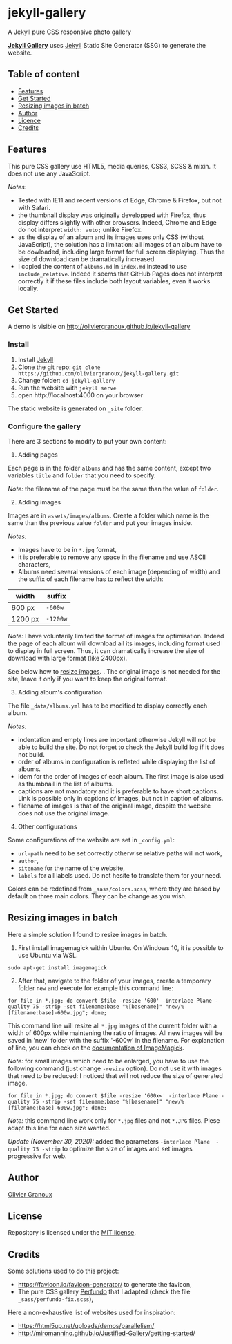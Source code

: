 # jekyll-gallery
A Jekyll pure CSS responsive photo gallery

[**Jekyll Gallery**](http://github.com/oliviergranoux/jekyll-gallery) uses [Jekyll](https://jekyllrb.com/) Static Site Generator (SSG) to generate the website.

## Table of content

- [Features](#features)
- [Get Started](#get-started)
- [Resizing images in batch](#resizing-images-in-batch)
- [Author](#author)
- [Licence](#licence)
- [Credits](#credits)

## Features

This pure CSS gallery use HTML5, media queries, CSS3, SCSS & mixin. It does not use any JavaScript.

_Notes:_ 
* Tested with IE11 and recent versions of Edge, Chrome & Firefox, but not with Safari.
* the thumbnail display was originally developped with Firefox, thus display differs slightly with other browsers. Indeed, Chrome and Edge do not interpret `width: auto;` unlike Firefox.
* as the display of an album and its images uses only CSS (without JavaScript), the solution has a limitation: all images of an album have to be dowloaded, including large format for full screen displaying. Thus the size of download can be dramatically increased.
* I copied the content of `albums.md` in `index.md` instead to use `include_relative`. Indeed it seems that GitHub Pages does not interpret correctly it if these files include both layout variables, even it works locally.


## Get Started

A demo is visible on http://oliviergranoux.github.io/jekyll-gallery

### Install

1. Install [Jekyll](https://jekyllrb.com/)
2. Clone the git repo: `git clone https://github.com/oliviergranoux/jekyll-gallery.git`
3. Change folder: `cd jekyll-gallery`
4. Run the website with `jekyll serve`
5. open http://localhost:4000 on your browser

The static website is generated on `_site` folder.

### Configure the gallery
There are 3 sections to modify to put your own content: 

1. Adding pages 

Each page is in the folder `albums` and has the same content, except two variables `title` and `folder` that you need to specify.

_Note:_ the filename of the page must be the same than the value of `folder`.

2. Adding images

Images are in `assets/images/albums`. Create a folder which name is the same than the previous value `folder` and put your images inside.

_Notes:_

* Images have to be in `*.jpg` format,
* it is preferable to remove any space in the filename and use ASCII characters,
* Albums need several versions of each image (depending of width) and the suffix of each filename has to reflect the width:

| width       | suffix       |
| ----------- | ------------ |
| 600 px      | `-600w`      |
| 1200 px     | `-1200w`     |

_Note:_ I have voluntarily limited the format of images for optimisation. Indeed the page of each album will download all its images, including format used to display in full screen. Thus, it can dramatically increase the size of download with large format (like 2400px).

See below how to [resize images](#resizing-images-in-batch).
. The original image is not needed for the site, leave it only if you want to keep the original format.

3. Adding album's configuration

The file `_data/albums.yml` has to be modified to display correctly each album.

_Notes:_
* indentation and empty lines are important otherwise Jekyll will not be able to build the site. Do not forget to check the Jekyll build log if it does not build.
* order of albums in configuration is refleted while displaying the list of albums.
* idem for the order of images of each album. The first image is also used as thumbnail in the list of albums.
* captions are not mandatory and it is preferable to have short captions. Link is possible only in captions of images, but not in caption of albums.
* filename of images is that of the original image, despite the website does not use the original image.

4. Other configurations

Some configurations of the website are set in `_config.yml`:
* `url-path` need to be set correctly otherwise relative paths will not work,
* `author`,
* `sitename` for the name of the website,
* `labels` for all labels used. Do not hesite to translate them for your need.

Colors can be redefined from `_sass/colors.scss`, where they are based by default on three main colors. They can be change as you wish.

## Resizing images in batch

Here a simple solution I found to resize images in batch.

1. First install imagemagick within Ubuntu. On Windows 10, it is possible to use Ubuntu via WSL.

```
sudo apt-get install imagemagick
```

2. After that, navigate to the folder of your images, create a temporary folder `new` and execute for example this command line:

```
for file in *.jpg; do convert $file -resize '600' -interlace Plane -quality 75 -strip -set filename:base "%[basename]" "new/%[filename:base]-600w.jpg"; done;
```

This command line will resize all `*.jpg` images of the current folder with a width of 600px while maintening the ratio of images. All new images will be saved in 'new' folder with the suffix '-600w' in the filename. For explanation of line, you can check on the [documentation of ImageMagick](http://www.imagemagick.org/script/command-line-processing.php#geometry).

_Note:_ for small images which need to be enlarged, you have to use the following command (just change `-resize` option). Do not use it with images that need to be reduced: I noticed that will not reduce the size of generated image.

```
for file in *.jpg; do convert $file -resize '600x<' -interlace Plane -quality 75 -strip -set filename:base "%[basename]" "new/%[filename:base]-600w.jpg"; done;
```

_Note:_ this command line work only for `*.jpg` files and not `*.JPG` files. Plese adapt this line for each size wanted.

_Update (November 30, 2020):_ added the parameters `-interlace Plane  -quality 75 -strip` to optimize the size of images and set images progressive for web.

## Author
[Olivier Granoux](http://olivier.granoux.com)

## License
Repository is licensed under the [MIT license](LICENSE).

## Credits

Some solutions used to do this project:
- https://favicon.io/favicon-generator/ to generate the favicon, 
- The pure CSS gallery [Perfundo](https://github.com/maoberlehner/perfundo) that I adapted (check the file `_sass/perfundo-fix.scss`),

Here a non-exhaustive list of websites used for inspiration:
- https://html5up.net/uploads/demos/parallelism/
- http://miromannino.github.io/Justified-Gallery/getting-started/

